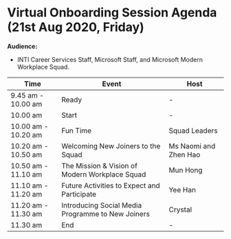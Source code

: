# Virtual Onboarding Session Agenda (21st Aug 2020, Friday)

**Audience:** 
- INTI Career Services Staff, Microsoft Staff, and Microsoft Modern Workplace Squad.
  

| Time                | Event                                             | Host                  |
| ------------------- | ------------------------------------------------- | --------------------- |
| 9.45 am - 10.00 am  | Ready                                             | -                     |
| 10.00 am            | Start                                             | -                     |
| 10.00 am - 10.20 am | Fun Time                                          | Squad Leaders         |
| 10.20 am - 10.50 am | Welcoming New Joiners to the Squad                | Ms Naomi and Zhen Hao |
| 10.50 am - 11.10 am | The Mission & Vision of Modern Workplace Squad    | Mun Hong              |
| 11.10 am - 11.20 am | Future Activities to Expect and Participate       | Yee Han               |
| 11.20 am - 11.30 am | Introducing Social Media Programme to New Joiners | Crystal               |
| 11.30 am            | End                                               | -                     |